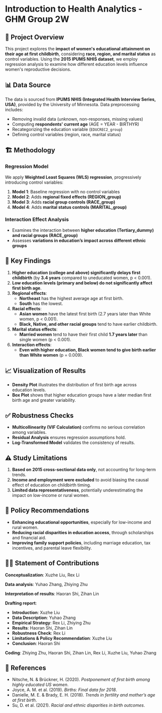 # Introduction to Health Analytics - GHM Group 2W

## 📌 Project Overview  
This project explores the **impact of women's educational attainment on their age at first childbirth**, considering **race, region, and marital status** as control variables. Using the **2015 IPUMS NHIS dataset**, we employ regression analysis to examine how different education levels influence women's reproductive decisions.

## 📊 Data Source  
The data is sourced from **IPUMS NHIS (Integrated Health Interview Series, USA)**, provided by the University of Minnesota. Data preprocessing includes:
- Removing invalid data (unknown, non-responses, missing values)
- Computing **respondents' current age** (AGE = YEAR - BIRTHYR)
- Recategorizing the education variable (`EDUCREC2_group`)
- Defining control variables (region, race, marital status)

## 🏗 Methodology  
### **Regression Model**
We apply **Weighted Least Squares (WLS) regression**, progressively introducing control variables:
1. **Model 1**: Baseline regression with no control variables  
2. **Model 2**: Adds **regional fixed effects (REGION_group)**  
3. **Model 3**: Adds **racial group controls (RACE_group)**  
4. **Model 4**: Adds **marital status controls (MARITAL_group)**  

### **Interaction Effect Analysis**
- Examines the interaction between **higher education (Tertiary_dummy) and racial groups (RACE_group)**  
- Assesses **variations in education’s impact across different ethnic groups**  

## 🔑 Key Findings  
1. **Higher education (college and above) significantly delays first childbirth** (by **3.4 years** compared to uneducated women, p < 0.001).  
2. **Low education levels (primary and below) do not significantly affect first birth age**.  
3. **Regional effects**:
   - **Northeast** has the highest average age at first birth.  
   - **South** has the lowest.  
4. **Racial effects**:
   - **Asian women** have the latest first birth (2.7 years later than White women, p < 0.001).  
   - **Black, Native, and other racial groups** tend to have earlier childbirth.  
5. **Marital status effects**:
   - **Married women** tend to have their first child **1.7 years later** than single women (p < 0.001).  
6. **Interaction effects**:
   - **Even with higher education, Black women tend to give birth earlier than White women** (p = 0.009).  

## 📈 Visualization of Results  
- **Density Plot** illustrates the distribution of first birth age across education levels.  
- **Box Plot** shows that higher education groups have a later median first birth age and greater variability.  

## ✅ Robustness Checks  
- **Multicollinearity (VIF Calculation)** confirms no serious correlation among variables.  
- **Residual Analysis** ensures regression assumptions hold.  
- **Log-Transformed Model** validates the consistency of results.  

## ⚠ Study Limitations  
1. **Based on 2015 cross-sectional data only**, not accounting for long-term trends.  
2. **Income and employment were excluded** to avoid biasing the causal effect of education on childbirth timing.  
3. **Limited data representativeness**, potentially underestimating the impact on low-income or rural women.  

## 📢 Policy Recommendations  
- **Enhancing educational opportunities**, especially for low-income and rural women.  
- **Reducing racial disparities in education access**, through scholarships and financial aid.  
- **Improving family support policies**, including marriage education, tax incentives, and parental leave flexibility.  

## 👩‍💻 Statement of Contributions  
**Conceptualization**: Xuzhe Liu, Rex Li  

**Data analysis**: Yuhao Zhang, Zhiying Zhu  

**Interpretation of results**: Haoran Shi, Zihan Lin  

**Drafting report**:  
- **Introduction**: Xuzhe Liu  
- **Data Description**: Yuhao Zhang  
- **Empirical Strategy**: Rex Li, Zhiying Zhu  
- **Results**: Haoran Shi, Zihan Lin  
- **Robustness Check**: Rex Li  
- **Limitations & Policy Recommendation**: Xuzhe Liu  
- **Conclusion**: Haoran Shi  

**Coding**: Zhiying Zhu, Haoran Shi, Zihan Lin, Rex Li, Xuzhe Liu, Yuhao Zhang  


## 📜 References  
- Nitsche, N. & Brückner, H. (2020). *Postponement of first birth among highly educated US women*.  
- Joyce, A. M. et al. (2019). *Births: Final data for 2018*.  
- Danielle, M. E. & Brady, E. H. (2018). *Trends in fertility and mother’s age at first birth*.  
- Su, D. et al. (2021). *Racial and ethnic disparities in birth outcomes*.  